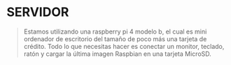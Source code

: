 # SERVIDOR

> Estamos utilizando una raspberry pi 4 modelo b, el cual es mini ordenador de escritorio del tamaño de
> poco más una tarjeta de crédito. Todo lo que necesitas hacer es conectar un monitor, teclado, ratón
> y cargar la última imagen Raspbian en una tarjeta MicroSD.

